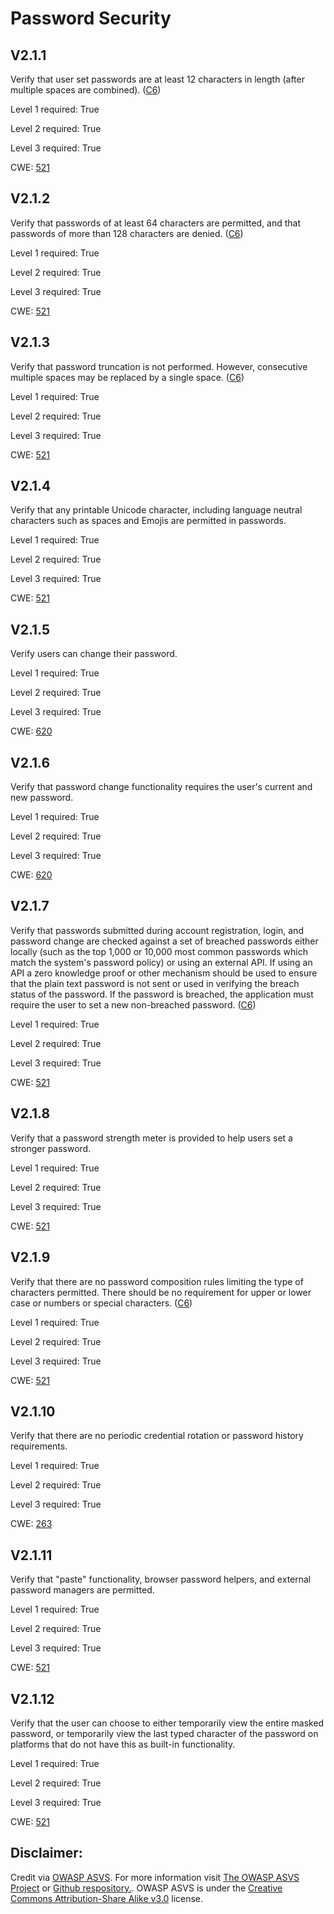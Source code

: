#  Password Security
## V2.1.1
Verify that user set passwords are at least 12 characters in length (after multiple spaces are combined). ([C6](https://owasp.org/www-project-proactive-controls/#div-numbering))
Level 1 required: True
Level 2 required: True
Level 3 required: True
CWE: [521](https://cwe.mitre.org/data/definitions/521)
## V2.1.2
Verify that passwords of at least 64 characters are permitted, and that passwords of more than 128 characters are denied. ([C6](https://owasp.org/www-project-proactive-controls/#div-numbering))
Level 1 required: True
Level 2 required: True
Level 3 required: True
CWE: [521](https://cwe.mitre.org/data/definitions/521)
## V2.1.3
Verify that password truncation is not performed. However, consecutive multiple spaces may be replaced by a single space. ([C6](https://owasp.org/www-project-proactive-controls/#div-numbering))
Level 1 required: True
Level 2 required: True
Level 3 required: True
CWE: [521](https://cwe.mitre.org/data/definitions/521)
## V2.1.4
Verify that any printable Unicode character, including language neutral characters such as spaces and Emojis are permitted in passwords.
Level 1 required: True
Level 2 required: True
Level 3 required: True
CWE: [521](https://cwe.mitre.org/data/definitions/521)
## V2.1.5
Verify users can change their password.
Level 1 required: True
Level 2 required: True
Level 3 required: True
CWE: [620](https://cwe.mitre.org/data/definitions/620)
## V2.1.6
Verify that password change functionality requires the user's current and new password.
Level 1 required: True
Level 2 required: True
Level 3 required: True
CWE: [620](https://cwe.mitre.org/data/definitions/620)
## V2.1.7
Verify that passwords submitted during account registration, login, and password change are checked against a set of breached passwords either locally (such as the top 1,000 or 10,000 most common passwords which match the system's password policy) or using an external API. If using an API a zero knowledge proof or other mechanism should be used to ensure that the plain text password is not sent or used in verifying the breach status of the password. If the password is breached, the application must require the user to set a new non-breached password. ([C6](https://owasp.org/www-project-proactive-controls/#div-numbering))
Level 1 required: True
Level 2 required: True
Level 3 required: True
CWE: [521](https://cwe.mitre.org/data/definitions/521)
## V2.1.8
Verify that a password strength meter is provided to help users set a stronger password.
Level 1 required: True
Level 2 required: True
Level 3 required: True
CWE: [521](https://cwe.mitre.org/data/definitions/521)
## V2.1.9
Verify that there are no password composition rules limiting the type of characters permitted. There should be no requirement for upper or lower case or numbers or special characters. ([C6](https://owasp.org/www-project-proactive-controls/#div-numbering))
Level 1 required: True
Level 2 required: True
Level 3 required: True
CWE: [521](https://cwe.mitre.org/data/definitions/521)
## V2.1.10
Verify that there are no periodic credential rotation or password history requirements.
Level 1 required: True
Level 2 required: True
Level 3 required: True
CWE: [263](https://cwe.mitre.org/data/definitions/263)
## V2.1.11
Verify that "paste" functionality, browser password helpers, and external password managers are permitted.
Level 1 required: True
Level 2 required: True
Level 3 required: True
CWE: [521](https://cwe.mitre.org/data/definitions/521)
## V2.1.12
Verify that the user can choose to either temporarily view the entire masked password, or temporarily view the last typed character of the password on platforms that do not have this as built-in functionality.
Level 1 required: True
Level 2 required: True
Level 3 required: True
CWE: [521](https://cwe.mitre.org/data/definitions/521)

## Disclaimer:
Credit via [OWASP ASVS](https://owasp.org/www-project-application-security-verification-standard/). For more information visit [The OWASP ASVS Project](https://owasp.org/www-project-application-security-verification-standard/) or [Github respository.](https://github.com/OWASP/ASVS). OWASP ASVS is under the [Creative Commons Attribution-Share Alike v3.0](https://creativecommons.org/licenses/by-sa/3.0/) license.
